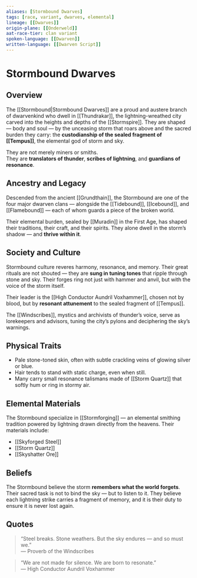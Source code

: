 ```yaml
---
aliases: [Stormbound Dwarves]
tags: [race, variant, dwarves, elemental]
lineage: [[Dwarves]]
origin-plane: [[Onderweld]]
aat-race-tier: clan variant
spoken-language: [[Dwarven]]
written-language: [[Dwarven Script]]
---
```


# Stormbound Dwarves

## Overview  
The [[Stormbound|Stormbound Dwarves]] are a proud and austere branch of dwarvenkind who dwell in [[Thundrakar]], the lightning-wreathed city carved into the heights and depths of the [[Stormspire]]. They are shaped — body and soul — by the unceasing storm that roars above and the sacred burden they carry: the **custodianship of the sealed fragment of [[Tempus]]**, the elemental god of storm and sky.

They are not merely miners or smiths.  
They are **translators of thunder**, **scribes of lightning**, and **guardians of resonance**.

## Ancestry and Legacy  
Descended from the ancient [[Grundthain]], the Stormbound are one of the four major dwarven clans — alongside the [[Tidebound]], [[Icebound]], and [[Flamebound]] — each of whom guards a piece of the broken world.

Their elemental burden, sealed by [[Muradin]] in the First Age, has shaped their traditions, their craft, and their spirits. They alone dwell in the storm’s shadow — and **thrive within it**.

## Society and Culture  
Stormbound culture reveres harmony, resonance, and memory. Their great rituals are not shouted — they are **sung in tuning tones** that ripple through stone and sky. Their forges ring not just with hammer and anvil, but with the voice of the storm itself.

Their leader is the [[High Conductor Aundril Voxhammer]], chosen not by blood, but by **resonant attunement** to the sealed fragment of [[Tempus]].

The [[Windscribes]], mystics and archivists of thunder’s voice, serve as lorekeepers and advisors, tuning the city’s pylons and deciphering the sky’s warnings.

## Physical Traits  
- Pale stone-toned skin, often with subtle crackling veins of glowing silver or blue.  
- Hair tends to stand with static charge, even when still.  
- Many carry small resonance talismans made of [[Storm Quartz]] that softly hum or ring in stormy air.

## Elemental Materials  
The Stormbound specialize in [[Stormforging]] — an elemental smithing tradition powered by lightning drawn directly from the heavens. Their materials include:

- [[Skyforged Steel]]  
- [[Storm Quartz]]  
- [[Skyshatter Ore]]

## Beliefs  
The Stormbound believe the storm **remembers what the world forgets**. Their sacred task is not to bind the sky — but to listen to it. They believe each lightning strike carries a fragment of memory, and it is their duty to ensure it is never lost again.

## Quotes  
> “Steel breaks. Stone weathers. But the sky endures — and so must we.”  
> — Proverb of the Windscribes

> “We are not made for silence. We are born to resonate.”  
> — High Conductor Aundril Voxhammer
